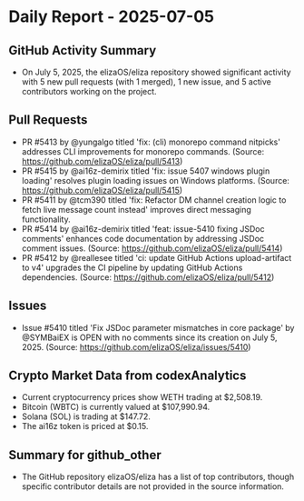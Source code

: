 # Daily Report - 2025-07-05

## GitHub Activity Summary
- On July 5, 2025, the elizaOS/eliza repository showed significant activity with 5 new pull requests (with 1 merged), 1 new issue, and 5 active contributors working on the project.

## Pull Requests
- PR #5413 by @yungalgo titled 'fix: (cli) monorepo command nitpicks' addresses CLI improvements for monorepo commands. (Source: https://github.com/elizaOS/eliza/pull/5413)
- PR #5415 by @ai16z-demirix titled 'fix: issue 5407 windows plugin loading' resolves plugin loading issues on Windows platforms. (Source: https://github.com/elizaOS/eliza/pull/5415)
- PR #5411 by @tcm390 titled 'fix: Refactor DM channel creation logic to fetch live message count instead' improves direct messaging functionality.
- PR #5414 by @ai16z-demirix titled 'feat: issue-5410 fixing JSDoc comments' enhances code documentation by addressing JSDoc comment issues. (Source: https://github.com/elizaOS/eliza/pull/5414)
- PR #5412 by @reallesee titled 'ci: update GitHub Actions upload-artifact to v4' upgrades the CI pipeline by updating GitHub Actions dependencies. (Source: https://github.com/elizaOS/eliza/pull/5412)

## Issues
- Issue #5410 titled 'Fix JSDoc parameter mismatches in core package' by @SYMBaiEX is OPEN with no comments since its creation on July 5, 2025. (Source: https://github.com/elizaOS/eliza/issues/5410)

## Crypto Market Data from codexAnalytics
- Current cryptocurrency prices show WETH trading at $2,508.19.
- Bitcoin (WBTC) is currently valued at $107,990.94.
- Solana (SOL) is trading at $147.72.
- The ai16z token is priced at $0.15.

## Summary for github_other
- The GitHub repository elizaOS/eliza has a list of top contributors, though specific contributor details are not provided in the source information.